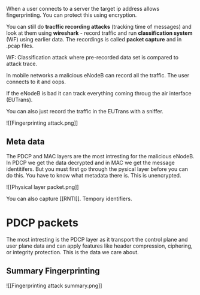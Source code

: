When a user connects to a server the target ip address allows fingerprinting.  You can protect this using encryption. 

You can still do **tracffic recording attacks** (tracking time of messages) and look at them using **wireshark** - record traffic and run **classification system** (WF) using earlier data. The recordings is called **packet capture** and in .pcap files. 

WF: Classification attack where pre-recorded data set is compared to attack trace.

In mobile networks a malicious eNodeB can record all the traffic. The user connects to it and oops.

If the eNodeB is bad it can track everything coming throug  the air interface (EUTrans).

You can also just record the traffic in the EUTrans with a sniffer.

![[Fingerprinting attack.png]]

## Meta data

The PDCP and MAC layers are the most intresting for the malicious eNodeB. In PDCP we get the data decrypted and in MAC we get the message identitifers. But you must first go through the pysical layer before you can do this. You have to know what metadata there is. This is unencrypted. 

![[Physical layer packet.png]]

You can also capture [[RNTI]]. Tempory identifiers. 

# PDCP packets  

The most intresting is the PDCP layer as it transport the control plane and user plane data and can apply features like header compression, ciphering, or integrity protection. This is the data we care about. 

## Summary Fingerprinting 

![[Fingerprinting attack summary.png]]

